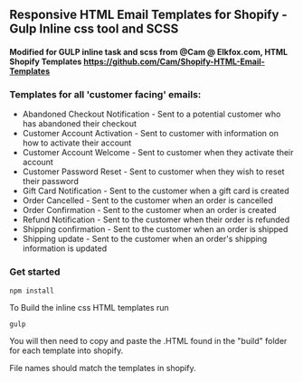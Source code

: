 ## Responsive HTML Email Templates for Shopify - Gulp Inline css tool and SCSS
#### Modified for GULP inline task and scss from @Cam @ Elkfox.com, HTML Shopify Templates https://github.com/Cam/Shopify-HTML-Email-Templates

### Templates for all 'customer facing' emails:

* Abandoned Checkout Notification	- Sent to a potential customer who has abandoned their checkout
* Customer Account Activation - Sent to customer with information on how to activate their account
* Customer Account Welcome - Sent to customer when they activate their account
* Customer Password Reset	- Sent to customer when they wish to reset their password
* Gift Card Notification - Sent to the customer when a gift card is created
* Order Cancelled	- Sent to the customer when an order is cancelled
* Order Confirmation - Sent to the customer when an order is created
* Refund Notification	- Sent to the customer when their order is refunded
* Shipping confirmation - Sent to the customer when an order is shipped
* Shipping update	- Sent to the customer when an order's shipping information is updated

### Get started
```
npm install
```

To Build the inline css HTML templates run
```
gulp
```

You will then need to copy and paste the .HTML found in the "build" folder for each template into shopify.

File names should match the templates in shopify.
